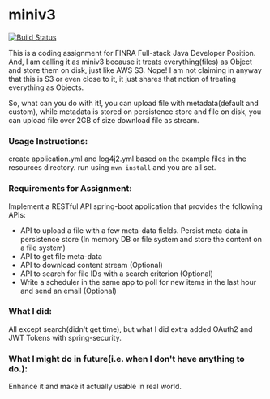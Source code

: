 # miniv3

[![Build Status](https://travis-ci.org/prafsoni/miniv3.svg?branch=master)](https://travis-ci.org/prafsoni/miniv3)

This is a coding assignment for FINRA Full-stack Java Developer Position.
And, I am calling it as miniv3 because it treats everything(files) as Object and store them on disk,
just like AWS S3. Nope! I am not claiming in anyway that this is S3 or even close to it, it just shares that notion of 
treating everything as Objects.

So, what can you do with it!, you can upload file with metadata(default and custom),
while metadata is stored on persistence store and file on disk, you
can upload file over 2GB of size download file as stream.

### Usage Instructions:

create application.yml and log4j2.yml based on the example files in the resources directory.
run using `mvn install` and you are all set.

### Requirements for Assignment:

Implement a RESTful API spring-boot application that provides the following APIs:
* API to upload a file with a few meta-data fields. Persist meta-data in persistence store (In memory DB or file system and store the content on a file system)
* API to get file meta-data
* API to download content stream (Optional)
* API to search for file IDs with a search criterion (Optional)
* Write a scheduler in the same app to poll for new items in the last hour and send an email (Optional)

### What I did:
All except search(didn't get time), but what I did extra added OAuth2 and JWT Tokens with spring-security.

### What I might do in future(i.e. when I don't have anything to do.):
Enhance it and make it actually usable in real world.